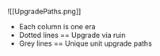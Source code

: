 ![[UpgradePaths.png]]

 - Each column is one era
 - Dotted lines == Upgrade via ruin
 - Grey lines == Unique unit upgrade paths
